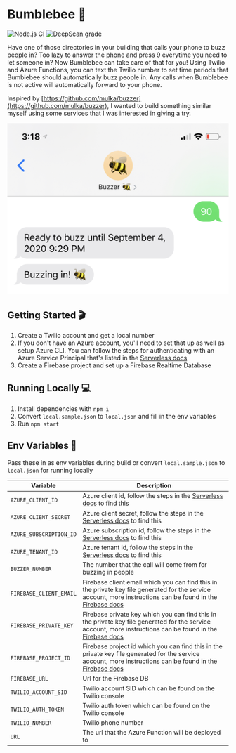 # Bumblebee 🐝

![Node.js CI](https://github.com/RohitRajendran/bumblebee/workflows/Node.js%20CI/badge.svg) [![DeepScan grade](https://deepscan.io/api/teams/9267/projects/11565/branches/173076/badge/grade.svg)](https://deepscan.io/dashboard#view=project&tid=9267&pid=11565&bid=173076)

Have one of those directories in your building that calls your phone to buzz people in? Too lazy to answer the phone and press 9 everytime you need to let someone in? Now Bumblebee can take care of that for you! Using Twilio and Azure Functions, you can text the Twilio number to set time periods that Bumblebee should automatically buzz people in. Any calls when Bumblebee is not active will automatically forward to your phone.

Inspired by [https://github.com/mulka/buzzer](https://github.com/mulka/buzzer), I wanted to build something similar myself using some services that I was interested in giving a try.

![Example Image](./example-image.jpeg)

## Getting Started 🎬

1. Create a Twilio account and get a local number
1. If you don't have an Azure account, you'll need to set that up as well as setup Azure CLI. You can follow the steps for authenticating with an Azure Service Principal that's listed in the [Serverless docs](https://www.serverless.com/framework/docs/providers/azure/guide/credentials#1-download-the-azure-cli-or-use-the-azure-cloud-shell)
1. Create a Firebase project and set up a Firebase Realtime Database

## Running Locally 💻

1. Install dependencies with `npm i`
1. Convert `local.sample.json` to `local.json` and fill in the env variables
1. Run `npm start`

## Env Variables 🔑

Pass these in as env variables during build or convert `local.sample.json` to `local.json` for running locally

| Variable                | Description                                                                                                                                                                                                                 |
| ----------------------- | --------------------------------------------------------------------------------------------------------------------------------------------------------------------------------------------------------------------------- |
| `AZURE_CLIENT_ID`       | Azure client id, follow the steps in the [Serverless docs](https://www.serverless.com/framework/docs/providers/azure/guide/credentials#1-download-the-azure-cli-or-use-the-azure-cloud-shell) to find this                  |
| `AZURE_CLIENT_SECRET`   | Azure client secret, follow the steps in the [Serverless docs](https://www.serverless.com/framework/docs/providers/azure/guide/credentials#1-download-the-azure-cli-or-use-the-azure-cloud-shell) to find this              |
| `AZURE_SUBSCRIPTION_ID` | Azure subscription id, follow the steps in the [Serverless docs](https://www.serverless.com/framework/docs/providers/azure/guide/credentials#1-download-the-azure-cli-or-use-the-azure-cloud-shell) to find this            |
| `AZURE_TENANT_ID`       | Azure tenant id, follow the steps in the [Serverless docs](https://www.serverless.com/framework/docs/providers/azure/guide/credentials#1-download-the-azure-cli-or-use-the-azure-cloud-shell) to find this                  |
| `BUZZER_NUMBER`         | The number that the call will come from for buzzing in people                                                                                                                                                               |
| `FIREBASE_CLIENT_EMAIL` | Firebase client email which you can find this in the private key file generated for the service account, more instructions can be found in the [Firebase docs](https://firebase.google.com/docs/admin/setup#initialize-sdk) |
| `FIREBASE_PRIVATE_KEY`  | Firebase private key which you can find this in the private key file generated for the service account, more instructions can be found in the [Firebase docs](https://firebase.google.com/docs/admin/setup#initialize-sdk)  |
| `FIREBASE_PROJECT_ID`   | Firebase project id which you can find this in the private key file generated for the service account, more instructions can be found in the [Firebase docs](https://firebase.google.com/docs/admin/setup#initialize-sdk)   |
| `FIREBASE_URL`          | Url for the Firebase DB                                                                                                                                                                                                     |
| `TWILIO_ACCOUNT_SID`    | Twilio account SID which can be found on the Twilio console                                                                                                                                                                 |
| `TWILIO_AUTH_TOKEN`     | Twilio auth token which can be found on the Twilio console                                                                                                                                                                  |
| `TWILIO_NUMBER`         | Twilio phone number                                                                                                                                                                                                         |
| `URL`                   | The url that the Azure Function will be deployed to                                                                                                                                                                         |
